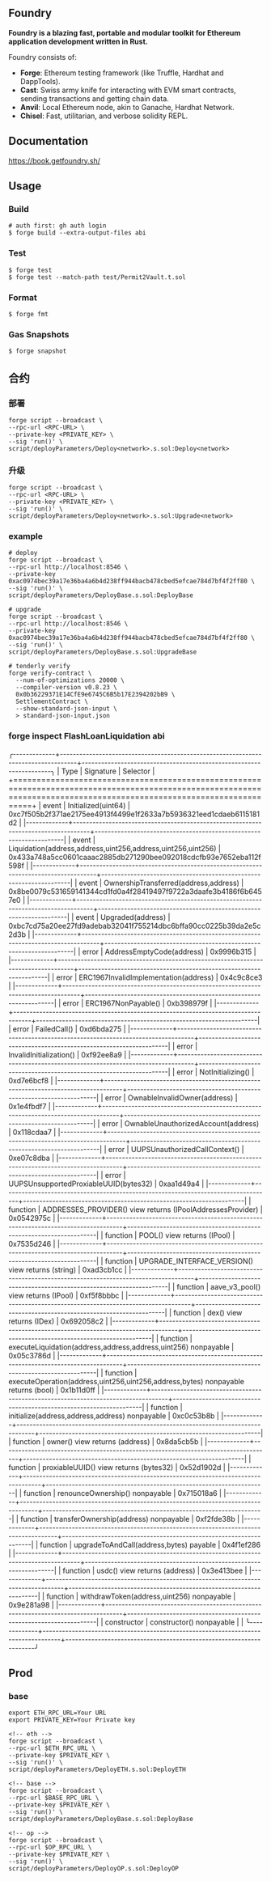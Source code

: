 ## Foundry

**Foundry is a blazing fast, portable and modular toolkit for Ethereum application development written in Rust.**

Foundry consists of:

- **Forge**: Ethereum testing framework (like Truffle, Hardhat and DappTools).
- **Cast**: Swiss army knife for interacting with EVM smart contracts, sending transactions and getting chain data.
- **Anvil**: Local Ethereum node, akin to Ganache, Hardhat Network.
- **Chisel**: Fast, utilitarian, and verbose solidity REPL.

## Documentation

https://book.getfoundry.sh/

## Usage

### Build

```shell
# auth first: gh auth login
$ forge build --extra-output-files abi
```

### Test

```shell
$ forge test
$ forge test --match-path test/Permit2Vault.t.sol
```

### Format

```shell
$ forge fmt
```

### Gas Snapshots

```shell
$ forge snapshot
```


## 合约
### 部署
```
forge script --broadcast \
--rpc-url <RPC-URL> \
--private-key <PRIVATE_KEY> \
--sig 'run()' \
script/deployParameters/Deploy<network>.s.sol:Deploy<network>
```
### 升级
```
forge script --broadcast \
--rpc-url <RPC-URL> \
--private-key <PRIVATE_KEY> \
--sig 'run()' \
script/deployParameters/Deploy<network>.s.sol:Upgrade<network>
```

### example
```shell
# deploy
forge script --broadcast \
--rpc-url http://localhost:8546 \
--private-key 0xac0974bec39a17e36ba4a6b4d238ff944bacb478cbed5efcae784d7bf4f2ff80 \
--sig 'run()' \
script/deployParameters/DeployBase.s.sol:DeployBase

# upgrade
forge script --broadcast \
--rpc-url http://localhost:8546 \
--private-key 0xac0974bec39a17e36ba4a6b4d238ff944bacb478cbed5efcae784d7bf4f2ff80 \
--sig 'run()' \
script/deployParameters/DeployBase.s.sol:UpgradeBase

# tenderly verify
forge verify-contract \
  --num-of-optimizations 20000 \
  --compiler-version v0.8.23 \
  0x0b36229371E14CfE9e6745C6B5b17E2394202bB9 \
  SettlementContract \
  --show-standard-json-input \
  > standard-json-input.json
```

### forge inspect FlashLoanLiquidation abi       

╭-------------+-----------------------------------------------------------------------------------+--------------------------------------------------------------------╮
| Type        | Signature                                                                         | Selector                                                           |
+======================================================================================================================================================================+
| event       | Initialized(uint64)                                                               | 0xc7f505b2f371ae2175ee4913f4499e1f2633a7b5936321eed1cdaeb6115181d2 |
|-------------+-----------------------------------------------------------------------------------+--------------------------------------------------------------------|
| event       | Liquidation(address,address,uint256,address,uint256,uint256)                      | 0x433a748a5cc0601caaac2885db271290bee092018cdcfb93e7652eba112f598f |
|-------------+-----------------------------------------------------------------------------------+--------------------------------------------------------------------|
| event       | OwnershipTransferred(address,address)                                             | 0x8be0079c531659141344cd1fd0a4f28419497f9722a3daafe3b4186f6b6457e0 |
|-------------+-----------------------------------------------------------------------------------+--------------------------------------------------------------------|
| event       | Upgraded(address)                                                                 | 0xbc7cd75a20ee27fd9adebab32041f755214dbc6bffa90cc0225b39da2e5c2d3b |
|-------------+-----------------------------------------------------------------------------------+--------------------------------------------------------------------|
| error       | AddressEmptyCode(address)                                                         | 0x9996b315                                                         |
|-------------+-----------------------------------------------------------------------------------+--------------------------------------------------------------------|
| error       | ERC1967InvalidImplementation(address)                                             | 0x4c9c8ce3                                                         |
|-------------+-----------------------------------------------------------------------------------+--------------------------------------------------------------------|
| error       | ERC1967NonPayable()                                                               | 0xb398979f                                                         |
|-------------+-----------------------------------------------------------------------------------+--------------------------------------------------------------------|
| error       | FailedCall()                                                                      | 0xd6bda275                                                         |
|-------------+-----------------------------------------------------------------------------------+--------------------------------------------------------------------|
| error       | InvalidInitialization()                                                           | 0xf92ee8a9                                                         |
|-------------+-----------------------------------------------------------------------------------+--------------------------------------------------------------------|
| error       | NotInitializing()                                                                 | 0xd7e6bcf8                                                         |
|-------------+-----------------------------------------------------------------------------------+--------------------------------------------------------------------|
| error       | OwnableInvalidOwner(address)                                                      | 0x1e4fbdf7                                                         |
|-------------+-----------------------------------------------------------------------------------+--------------------------------------------------------------------|
| error       | OwnableUnauthorizedAccount(address)                                               | 0x118cdaa7                                                         |
|-------------+-----------------------------------------------------------------------------------+--------------------------------------------------------------------|
| error       | UUPSUnauthorizedCallContext()                                                     | 0xe07c8dba                                                         |
|-------------+-----------------------------------------------------------------------------------+--------------------------------------------------------------------|
| error       | UUPSUnsupportedProxiableUUID(bytes32)                                             | 0xaa1d49a4                                                         |
|-------------+-----------------------------------------------------------------------------------+--------------------------------------------------------------------|
| function    | ADDRESSES_PROVIDER() view returns (IPoolAddressesProvider)                        | 0x0542975c                                                         |
|-------------+-----------------------------------------------------------------------------------+--------------------------------------------------------------------|
| function    | POOL() view returns (IPool)                                                       | 0x7535d246                                                         |
|-------------+-----------------------------------------------------------------------------------+--------------------------------------------------------------------|
| function    | UPGRADE_INTERFACE_VERSION() view returns (string)                                 | 0xad3cb1cc                                                         |
|-------------+-----------------------------------------------------------------------------------+--------------------------------------------------------------------|
| function    | aave_v3_pool() view returns (IPool)                                               | 0xf5f8bbbc                                                         |
|-------------+-----------------------------------------------------------------------------------+--------------------------------------------------------------------|
| function    | dex() view returns (IDex)                                                         | 0x692058c2                                                         |
|-------------+-----------------------------------------------------------------------------------+--------------------------------------------------------------------|
| function    | executeLiquidation(address,address,address,uint256) nonpayable                    | 0x05c3786d                                                         |
|-------------+-----------------------------------------------------------------------------------+--------------------------------------------------------------------|
| function    | executeOperation(address,uint256,uint256,address,bytes) nonpayable returns (bool) | 0x1b11d0ff                                                         |
|-------------+-----------------------------------------------------------------------------------+--------------------------------------------------------------------|
| function    | initialize(address,address,address) nonpayable                                    | 0xc0c53b8b                                                         |
|-------------+-----------------------------------------------------------------------------------+--------------------------------------------------------------------|
| function    | owner() view returns (address)                                                    | 0x8da5cb5b                                                         |
|-------------+-----------------------------------------------------------------------------------+--------------------------------------------------------------------|
| function    | proxiableUUID() view returns (bytes32)                                            | 0x52d1902d                                                         |
|-------------+-----------------------------------------------------------------------------------+--------------------------------------------------------------------|
| function    | renounceOwnership() nonpayable                                                    | 0x715018a6                                                         |
|-------------+-----------------------------------------------------------------------------------+--------------------------------------------------------------------|
| function    | transferOwnership(address) nonpayable                                             | 0xf2fde38b                                                         |
|-------------+-----------------------------------------------------------------------------------+--------------------------------------------------------------------|
| function    | upgradeToAndCall(address,bytes) payable                                           | 0x4f1ef286                                                         |
|-------------+-----------------------------------------------------------------------------------+--------------------------------------------------------------------|
| function    | usdc() view returns (address)                                                     | 0x3e413bee                                                         |
|-------------+-----------------------------------------------------------------------------------+--------------------------------------------------------------------|
| function    | withdrawToken(address,uint256) nonpayable                                         | 0x9e281a98                                                         |
|-------------+-----------------------------------------------------------------------------------+--------------------------------------------------------------------|
| constructor | constructor() nonpayable                                                          |                                                                    |
╰-------------+-----------------------------------------------------------------------------------+--------------------------------------------------------------------╯


## Prod
### base
```
export ETH_RPC_URL=Your URL
export PRIVATE_KEY=Your Private key

<!-- eth -->
forge script --broadcast \
--rpc-url $ETH_RPC_URL \
--private-key $PRIVATE_KEY \
--sig 'run()' \
script/deployParameters/DeployETH.s.sol:DeployETH

<!-- base -->
forge script --broadcast \
--rpc-url $BASE_RPC_URL \
--private-key $PRIVATE_KEY \
--sig 'run()' \
script/deployParameters/DeployBase.s.sol:DeployBase

<!-- op -->
forge script --broadcast \
--rpc-url $OP_RPC_URL \
--private-key $PRIVATE_KEY \
--sig 'run()' \
script/deployParameters/DeployOP.s.sol:DeployOP

```

